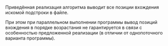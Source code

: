 Приведённая реализация алгоритма выводит все позиции вхождения искомой подстроки в файле.

При этом при параллельном выполнении программы вывод позиций вхождения в порядке возрастания не гарантируется в связи с особенностью предложенной реализации (в отличии от однопоточного варианта программы).
